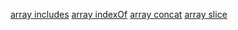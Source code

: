 [array includes](https://developer.mozilla.org/uk/docs/Web/JavaScript/Reference/Global_Objects/Array/includes)
[array indexOf](https://developer.mozilla.org/uk/docs/Web/JavaScript/Reference/Global_Objects/Array/indexOf)
[array concat](https://developer.mozilla.org/uk/docs/Web/JavaScript/Reference/Global_Objects/Array/concat)
[array slice](https://developer.mozilla.org/uk/docs/Web/JavaScript/Reference/Global_Objects/Array/slice)
